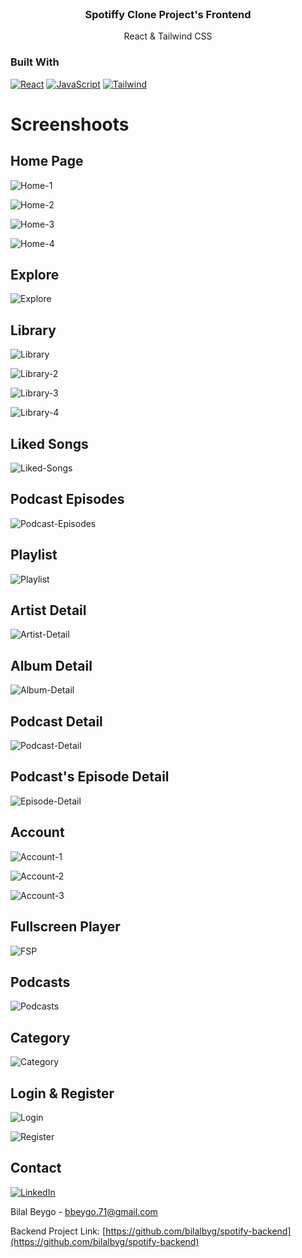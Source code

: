 <!-- PROJECT LOGO -->
<br />
<div align="center">

  <h3 align="center">Spotiffy Clone Project's Frontend</h3>
  <p align="center">
    React & Tailwind CSS
  </p>
</div>

### Built With 
[![React][React.js]][React-url] [![JavaScript][JavaScript.com]][Javascript-url] [![Tailwind][Tailwind.com]][Tailwind-url]


<!-- Images -->
# Screenshoots 
## Home Page
![Home-1](https://github.com/bilalbyg/Spotify-Clone-Frontend/assets/61252848/42690e37-065d-4567-8747-89abb825446a)

![Home-2](https://github.com/bilalbyg/Spotify-Clone-Frontend/assets/61252848/9e1883c5-bc41-4cad-8021-6cb0325728f9)

![Home-3](https://github.com/bilalbyg/Spotify-Clone-Frontend/assets/61252848/90e83304-a30b-4100-ae5f-8b0fcd781833)

![Home-4](https://github.com/bilalbyg/Spotify-Clone-Frontend/assets/61252848/3eaaf477-a4a0-47d3-ba5e-c7defff6280d)

## Explore
![Explore](https://github.com/bilalbyg/Spotify-Clone-Frontend/assets/61252848/2857b06b-a36c-4cac-8bd2-2a57211c2b52)

## Library
![Library](https://github.com/bilalbyg/Spotify-Clone-Frontend/assets/61252848/95010582-2691-4e34-8712-2fc31e7a9898)

![Library-2](https://github.com/bilalbyg/Spotify-Clone-Frontend/assets/61252848/d61399f2-fe61-4b15-acbc-6a86bce21b2f)

![Library-3](https://github.com/bilalbyg/Spotify-Clone-Frontend/assets/61252848/d0fc5fc8-f3dc-4909-9652-3adf47e14d4d)

![Library-4](https://github.com/bilalbyg/Spotify-Clone-Frontend/assets/61252848/e1291f24-aeb1-4a96-9c0a-5a8b0f1c3c91)

## Liked Songs
![Liked-Songs](https://github.com/bilalbyg/Spotify-Clone-Frontend/assets/61252848/65136fa1-7ce5-4ebb-8220-584e118553ed)

## Podcast Episodes
![Podcast-Episodes](https://github.com/bilalbyg/Spotify-Clone-Frontend/assets/61252848/fd8472ed-8bbf-485f-af6d-b8b89b4c36a1)

## Playlist
![Playlist](https://github.com/bilalbyg/Spotify-Clone-Frontend/assets/61252848/53a2b00f-93eb-4cf5-b974-531d9e85a82a)

## Artist Detail
![Artist-Detail](https://github.com/bilalbyg/Spotify-Clone-Frontend/assets/61252848/0a38dd74-2337-4946-b0c3-4b60c3808cae)

## Album Detail
![Album-Detail](https://github.com/bilalbyg/Spotify-Clone-Frontend/assets/61252848/21420dcf-4e01-42a9-a1fc-c0cd055ccc72)

## Podcast Detail
![Podcast-Detail](https://github.com/bilalbyg/Spotify-Clone-Frontend/assets/61252848/f3024366-02d2-4acb-af5f-3c5f722e45aa)

## Podcast's Episode Detail
![Episode-Detail](https://github.com/bilalbyg/Spotify-Clone-Frontend/assets/61252848/5d70b26f-8587-4b47-97df-734bcac935d4)

## Account
![Account-1](https://github.com/bilalbyg/Spotify-Clone-Frontend/assets/61252848/3f6c9bc5-7eaa-48a2-b340-d31bff825924)

![Account-2](https://github.com/bilalbyg/Spotify-Clone-Frontend/assets/61252848/4af6eab4-184a-404d-9ed5-b8dd17f91366)

![Account-3](https://github.com/bilalbyg/Spotify-Clone-Frontend/assets/61252848/9171cfbb-f3ef-4912-a654-9e6eba342ad4)

## Fullscreen Player
![FSP](https://github.com/bilalbyg/Spotify-Clone-Frontend/assets/61252848/89e30a37-332c-4ff8-ba54-d5f35172b80f)

## Podcasts
![Podcasts](https://github.com/bilalbyg/Spotify-Clone-Frontend/assets/61252848/4978e085-bd1a-4a07-9e11-45e9317e8e73)

## Category
![Category](https://github.com/bilalbyg/Spotify-Clone-Frontend/assets/61252848/e9365e08-219e-4a07-bd00-bb397bd5531d)

## Login & Register
![Login](https://github.com/bilalbyg/Spotify-Clone-Frontend/assets/61252848/3a5e7038-4def-4b65-87f2-0aa524f83591)

![Register](https://github.com/bilalbyg/Spotify-Clone-Frontend/assets/61252848/0ed81c9a-518f-48f4-b9e1-91e70610c5c9)

<!-- CONTACT -->
## Contact
[![LinkedIn][linkedin-shield]][linkedin-url]

Bilal Beygo - bbeygo.71@gmail.com

Backend Project Link: [https://github.com/bilalbyg/spotify-backend](https://github.com/bilalbyg/spotify-backend)

<!-- MARKDOWN LINKS & IMAGES -->
<!-- https://www.markdownguide.org/basic-syntax/#reference-style-links -->
[linkedin-shield]: https://img.shields.io/badge/-LinkedIn-black.svg?style=for-the-badge&logo=linkedin&colorB=555
[linkedin-url]: https://www.linkedin.com/in/bilal-beygo/
[React.js]: https://img.shields.io/badge/React-20232A?style=for-the-badge&logo=react&logoColor=61DAFB
[React-url]: https://reactjs.org/

[Tailwind.com]: https://img.shields.io/badge/Tailwind_CSS-38B2AC?style=for-the-badge&logo=tailwind-css&logoColor=white
[Tailwind-url]: https://tailwindcss.com/

[Javascript.com]: 	https://img.shields.io/badge/JavaScript-F7DF1E?style=for-the-badge&logo=javascript&logoColor=black
[Javascript-url]: https://javascript.com 
